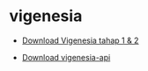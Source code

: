 # vigenesia

- [Download Vigenesia tahap 1 & 2](https://github.com/SIUBSI/vigenesia/releases/tag/flutter)

- [Download vigenesia-api](https://github.com/SIUBSI/vigenesia/releases/tag/vigenesia-api)
